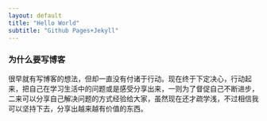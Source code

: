 ```yaml
---
layout: default
title: "Hello World"
subtitle: "Github Pages+Jekyll"
---
```


### 为什么要写博客 ###

很早就有写博客的想法，但却一直没有付诸于行动。现在终于下定决心，行动起来，把自己在学习生活中的问题或是感受分享出来，一则为了督促自己不断进步，二来可以分享自己解决问题的方式经验给大家，虽然现在还才疏学浅，不过相信我可以坚持下去，分享出越来越有价值的东西。

